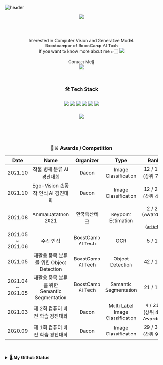 ![header](https://capsule-render.vercel.app/api?type=waving&color=timeGradient&height=300&section=header&text=Hi,%20I'm%20Jaesub👋&fontSize=45&animation=fadeIn)

<p align='center'>
  
  <p align='center'>
  <a href="https://hits.seeyoufarm.com"><img src="https://hits.seeyoufarm.com/api/count/incr/badge.svg?url=https%3A%2F%2Fgithub.com%2Fshjas94&count_bg=%233D46C8&title_bg=%23555555&icon=&icon_color=%23E7E7E7&title=hits&edge_flat=true"/></a>
  </p>
  
  <br> 
  <p align='center'>
  <br> Interested in Computer Vision and Generative Model.
  <br> Boostcamper of BoostCamp AI Tech
  <br> If you want to know more about me 👉🏻 <a href=https://water-yacht-eaa.notion.site/Who-am-I-d2d6453bb4394fd8b0cf595c0c5116e3><img src="https://img.shields.io/badge/Notion-000000?style=flat&logo=Notion&logoColor=white"/></a>
  <br><br>Contact Me📩
  <br> <a href="mailto:shjas94@outlook.kr"><img src=https://img.shields.io/badge/Outlook-0078D4?&style=flat-square&logo=Microsoft-Outlook&logocolor=white/></a>
  </p>

</p>
<p align='center'>
<br>

<h3 align='center'>🛠 Tech Stack</h3>

  <h3 align='center'><img src="https://img.shields.io/badge/Python-3766AB?style=flat&logo=Python&logoColor=white">
  <img src="https://img.shields.io/badge/Pytorch-FF3232?style=flat&logo=Pytorch&logoColor=white">
  <img src="https://img.shields.io/badge/Tensorflow-FF6F00?style=flat&logo=Tensorflow&logoColor=white">
  <img src="https://img.shields.io/badge/scikit learn-F7931E?style=flat&logo=scikit-learn&logoColor=white">
  <img src="https://img.shields.io/badge/Numpy-1E8449?style=flat&logo=Numpy&logoColor=white">
  <img src="https://img.shields.io/badge/Pandas-FF8C0A?style=flat&logo=Pandas&logoColor=white"> 
  </h3>
  <h3 align='center'>
  <img src="https://img.shields.io/badge/OpenCV-5C3EE8?style=flat&logo=OpenCV&logoColor=white"> 
</h3>
</br>
</p>

<br>
<h3 align='center'>🥇⚔️ Awards / Competition</h3>

|  Date   |               Name               |  Organizer   |               Type               |                                               Rank                                                |
| :-----: | :------------------------------: | :----------: | :------------------------------: | :-----------------------------------------------------------------------------------------------: |
| 2021.10 | 작물 병해 분류 AI 경진대회 | Dacon | Image Classification | 12 / 170 (상위 7%) |
| 2021.10 | Ego-Vision 손동작 인식 AI 경진대회 | Dacon | Image Classification | 12 / 290 (상위 4%) |
| 2021.08 |       AnimalDatathon 2021        | 한국축산테크 |       Keypoint Estimation        | 2 / 22 (Awarded)</br></br>([article](http://www.lamb.international/news/articleView.html?idxno=1672)) |
| 2021.05 ~ 2021.06 | 수식 인식 | BoostCamp AI Tech | OCR | 5 / 12 |
| 2021.05 | 재활용 품목 분류를 위한 Object Detection | BoostCamp AI Tech | Object Detection | 42 / 120 |
| 2021.04 ~ 2021.05 | 재활용 품목 분류를 위한 Semantic Segmentation | BoostCamp AI Tech | Semantic Segmentation | 21 / 124 |
| 2021.03 | 제 2회 컴퓨터 비전 학습 경진대회 |    Dacon     | Multi Label Image Classification | 4 / 215 (상위 4%, Awarded)                                          |
| 2020.09 | 제 1회 컴퓨터 비전 학습 경진대회 | Dacon | Image Classification | 29 / 356 (상위 9%) |

</br>
</br>
<details markdown="1">
<summary><strong>🌡 My Github Status</strong></summary>

<div align="center>

[![Jaesub's GitHub stats](https://github-readme-stats.vercel.app/api?username=shjas94&hide_title=false&show_icons=true&include_all_commits=true&disable_animations=false&theme=material-palenight)](https://github.com/anuraghazra/github-readme-stats) [![Top Langs](https://github-readme-stats.vercel.app/api/top-langs/?username=shjas94&layout=compact&theme=material-palenight)](https://github.com/anuraghazra/github-readme-stats)
</div>
</details>
